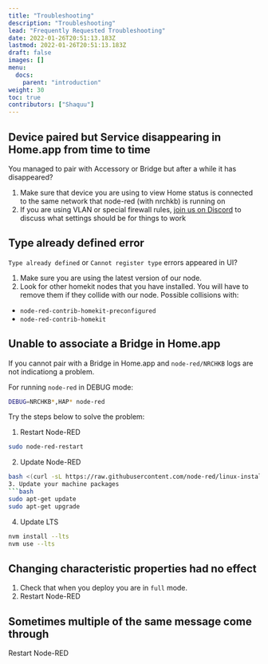 ```yaml
---
title: "Troubleshooting"
description: "Troubleshooting"
lead: "Frequently Requested Troubleshooting"
date: 2022-01-26T20:51:13.183Z
lastmod: 2022-01-26T20:51:13.183Z
draft: false
images: []
menu:
  docs:
    parent: "introduction"
weight: 30
toc: true
contributors: ["Shaquu"]
---
```


## Device paired but Service disappearing in Home.app from time to time

You managed to pair with Accessory or Bridge but after a while it has disappeared?

1. Make sure that device you are using to view Home status is connected to the same network that node-red (with nrchkb) is running on
2. If you are using VLAN or special firewall rules, [join us on Discord](https://discord.gg/uvYac5u) to discuss what settings should be for things to work

## Type already defined error

`Type already defined` or `Cannot register type` errors appeared in UI?

1. Make sure you are using the latest version of our node.
2. Look for other homekit nodes that you have installed. You will have to remove them if they collide with our node. Possible collisions with:
  * `node-red-contrib-homekit-preconfigured`
  * `node-red-contrib-homekit`

## Unable to associate a Bridge in Home.app

If you cannot pair with a Bridge in Home.app and `node-red/NRCHKB` logs are not indicationg a problem.

For running `node-red` in DEBUG mode:

```bash
DEBUG=NRCHKB*,HAP* node-red
```

Try the steps below to solve the problem:

1. Restart Node-RED
  ```bash
  sudo node-red-restart
  ```
2. Update Node-RED
  ```bash
  bash <(curl -sL https://raw.githubusercontent.com/node-red/linux-installers/master/deb/update-nodejs-and-nodered)
3. Update your machine packages
  ```bash
  sudo apt-get update
  sudo apt-get upgrade
  ```
4. Update LTS
  ```bash
  nvm install --lts
  nvm use --lts
  ```

## Changing characteristic properties had no effect

1. Check that when you deploy you are in `full` mode.
2. Restart Node-RED

## Sometimes multiple of the same message come through

Restart Node-RED
